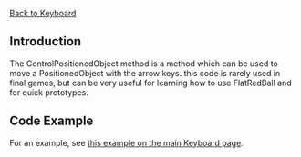 [Back to Keyboard](/frb/docs/index.php?title=FlatRedBall.Input.Keyboard "FlatRedBall.Input.Keyboard")

## Introduction

The ControlPositionedObject method is a method which can be used to move a PositionedObject with the arrow keys. this code is rarely used in final games, but can be very useful for learning how to use FlatRedBall and for quick prototypes.

## Code Example

For an example, see [this example on the main Keyboard page](/frb/docs/index.php?title=FlatRedBall.Input.Keyboard#Controlling_Objects_With_the_Keyboard "FlatRedBall.Input.Keyboard").
